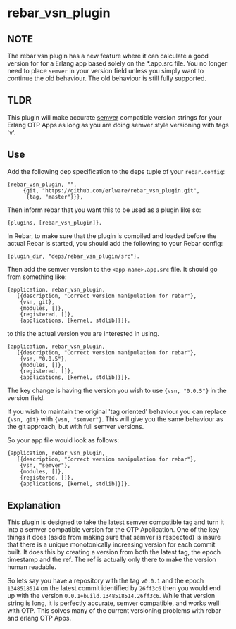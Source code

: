 rebar_vsn_plugin
================

NOTE
----

The rebar vsn plugin has a new feature where it can calculate a good
version for for a Erlang app based solely on the *.app.src file. You
no longer need to place `semver` in your version field unless you
simply want to continue the old behaviour. The old behaviour is still
fully supported.

TLDR
----

This plugin will make accurate [semver](http://semver.org) compatible
version strings for your Erlang OTP Apps as long as you are doing
semver style versioning with tags 'v<version>'.

Use
---

Add the following dep specification to the deps tuple of your
`rebar.config`:

    {rebar_vsn_plugin, "",
         {git, "https://github.com/erlware/rebar_vsn_plugin.git",
          {tag, "master"}}},

Then inform rebar that you want this to be used as a plugin like so:

    {plugins, [rebar_vsn_plugin]}.

In Rebar, to make sure that the plugin is compiled and loaded before
the actual Rebar is started, you should add the following to your
Rebar config:

    {plugin_dir, "deps/rebar_vsn_plugin/src"}.

Then add the semver version to the `<app-name>.app.src` file. It
should go from something like:

    {application, rebar_vsn_plugin,
       [{description, "Correct version manipulation for rebar"},
        {vsn, git},
        {modules, []},
        {registered, []},
        {applications, [kernel, stdlib]}]}.

to this the actual version you are interested in using.

    {application, rebar_vsn_plugin,
       [{description, "Correct version manipulation for rebar"},
        {vsn, "0.0.5"},
        {modules, []},
        {registered, []},
        {applications, [kernel, stdlib]}]}.

The key change is having the version you wish to use `{vsn, "0.0.5"}`
in the version field.

If you wish to maintain the original 'tag oriented' behaviour you can
replace `{vsn, git}` with `{vsn, "semver"}`. This will give you the
same behaviour as the git approach, but with full semver versions.

So your app file would look as follows:

    {application, rebar_vsn_plugin,
       [{description, "Correct version manipulation for rebar"},
        {vsn, "semver"},
        {modules, []},
        {registered, []},
        {applications, [kernel, stdlib]}]}.


Explanation
-------------

This plugin is designed to take the latest semver
compatible tag and turn it into a semver compatible version for the
OTP Application. One of the key things it does (aside from making sure
that semver is respected) is insure that there is a unique
monotonically increasing version for each commit built. It does this
by creating a version from both the latest tag, the epoch timestamp and
the ref. The ref is actually only there to make the version human
readable.

So lets say you have a repository with the tag `v0.0.1` and the epoch
`1348518514` on the latest commit identified by `26ff3c6` then you
would end up with the version `0.0.1+build.1348518514.26ff3c6`. While
that version string is long, it is perfectly accurate, semver
compatible, and works well with OTP. This solves many of the current
versioning problems with rebar and erlang OTP Apps.
